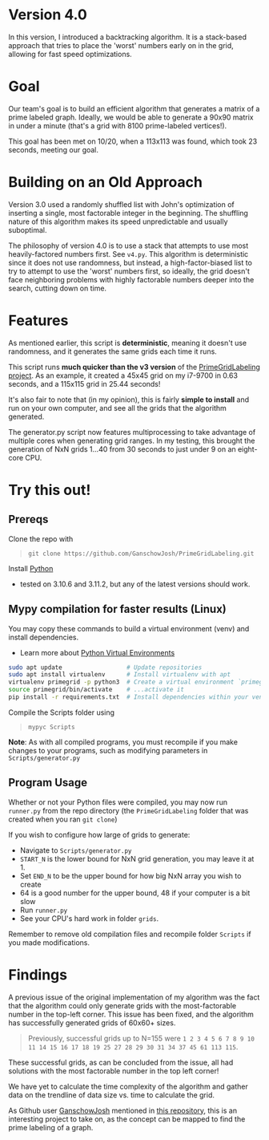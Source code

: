 # Version 4.0
In this version, I introduced a backtracking algorithm. It is a stack-based approach that tries to place the 'worst' numbers early on in the grid, allowing for fast speed optimizations.

# Goal
Our team's goal is to build an efficient algorithm that generates a matrix of a prime labeled graph. Ideally, we would be able to generate a 90x90 matrix in under a minute (that's a grid with 8100 prime-labeled vertices!).

This goal has been met on 10/20, when a 113x113 was found, which took 23 seconds, meeting our goal.

# Building on an Old Approach
Version 3.0 used a randomly shuffled list with John's optimization of inserting a single, most factorable integer in the beginning. The shuffling nature of this algorithm makes its speed unpredictable and usually suboptimal.

The philosophy of version 4.0 is to use a stack that attempts to use most heavily-factored numbers first. See `v4.py`. This algorithm is deterministic since it does not use randomness, but instead, a high-factor-biased list to try to attempt to use the 'worst' numbers first, so ideally, the grid doesn't face neighboring problems with highly factorable numbers deeper into the search, cutting down on time.

# Features
As mentioned earlier, this script is **deterministic**, meaning it doesn't use randomness, and it generates the same grids each time it runs.

This script runs **much quicker than the v3 version** of the [PrimeGridLabeling project](https://github.com/GanschowJosh/PrimeGridLabeling). As an example, it created a 45x45
grid on my i7-9700 in 0.63 seconds, and a 115x115 grid in 25.44 seconds!

It's also fair to note that (in my opinion), this is fairly **simple to install** and run on your own computer, and see all the grids that the algorithm generated.

The generator.py script now features multiprocessing to take advantage of multiple cores when generating grid ranges. In my testing, this brought the generation of NxN grids 1...40 from 30 seconds to just under 9 on an eight-core CPU.

# Try this out!
## Prereqs
Clone the repo with 
> `git clone https://github.com/GanschowJosh/PrimeGridLabeling.git`

Install [Python](https://www.python.org/downloads/)
- tested on 3.10.6 and 3.11.2, but any of the latest versions should work.

## Mypy compilation for faster results (Linux)
You may copy these commands to build a virtual environment (venv) and install dependencies.
- Learn more about [Python Virtual Environments](https://docs.python.org/3/library/venv.html)
```bash
sudo apt update                  # Update repositories
sudo apt install virtualenv      # Install virtualenv with apt
virtualenv primegrid -p python3  # Create a virtual environment `primegrid`
source primegrid/bin/activate    # ...activate it
pip install -r requirements.txt  # Install dependencies within your venv
```

Compile the Scripts folder using
> `mypyc Scripts`

**Note**: As with all compiled programs, you must recompile if you make changes to your programs, such as modifying parameters in `Scripts/generator.py`

## Program Usage
Whether or not your Python files were compiled, you may now run `runner.py` from the repo directory (the `PrimeGridLabeling` folder that was created when you ran `git clone`)

If you wish to configure how large of grids to generate:
- Navigate to `Scripts/generator.py`
- `START_N` is the lower bound for NxN grid generation, you may leave it at 1.
- Set `END_N` to be the upper bound for how big NxN array you wish to create
- 64 is a good number for the upper bound, 48 if your computer is a bit slow
- Run `runner.py`
- See your CPU's hard work in folder `grids`.

Remember to remove old compilation files and recompile folder `Scripts` if you made modifications.


# Findings
A previous issue of the original implementation of my algorithm was the fact that the algorithm could only generate grids with the most-factorable number in the top-left corner. This issue has been fixed, and the algorithm has successfully generated grids of 60x60+ sizes.
> Previously, successful grids up to N=155 were `1 2 3 4 5 6 7 8 9 10 11 14 15 16 17 18 19 25 27 28 29 30 31 34 37 45 61 113 115`.

These successful grids, as can be concluded from the issue, all had solutions with the most factorable number in the top left corner!

We have yet to calculate the time complexity of the algorithm and gather data on the trendline of data size vs. time to calculate the grid.

As Github user [GanschowJosh](https://github.com/GanschowJosh) mentioned in [this repository](https://github.com/GanschowJosh/PrimeGridLabeling), this is an interesting project to take on, as the concept can be mapped to find the prime labeling of a graph.
